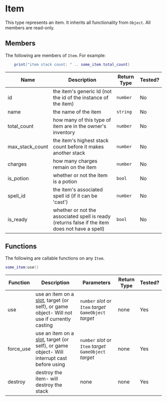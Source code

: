# Item

This type represents an item. It inherits all functionality from `Object`. All members are read-only.

## Members

The following are members of `Item`. For example:

```lua
    print("item stack count: " .. some_item.total_count)
```

| Name            | Description                                                                                    | Return Type | Tested? |
| --------------- | ---------------------------------------------------------------------------------------------- | ----------- | ------- |
| id              | the item's generic Id (not the id of the instance of the item)                                 | `number`    | No      |
| name            | the name of the item                                                                           | `string`    | No      |
| total_count     | how many of this type of item are in the owner's inventory                                     | `number`    | No      |
| max_stack_count | the item's highest stack count before it makes another stack                                   | `number`    | No      |
| charges         | how many charges remain on the item                                                            | `number`    | No      |
| is_potion       | whether or not the item is a potion                                                            | `bool`      | No      |
| spell_id        | the item's associated spell id (if it can be 'cast')                                           | `number`    | No      |
| is_ready        | whether or not the associated spell is ready (returns false if the item does not have a spell) | `bool`      | No      |

## Functions

The following are callable functions on any `Item`.

```lua
some_item:use()
```

| Function  | Description                                                                                                        | Parameters                                               | Return Type | Tested? |
| --------- | ------------------------------------------------------------------------------------------------------------------ | -------------------------------------------------------- | ----------- | ------- |
| use       | use an item on a [slot](api/enums/equip_slot), target (or self), or game object- Will not use if currently casting | `number` _slot_ or `Item` _target_ `GameObject` _target_ | none        | Yes     |
| force_use | use an item on a [slot](api/enums/equip_slot), target (or self), or game object- Will interrupt cast before using  | `number` _slot_ or `Item` _target_ `GameObject` _target_ | none        | Yes     |
| destroy   | destroy the item- will destroy the stack                                                                           | none                                                     | none        | Yes     |
